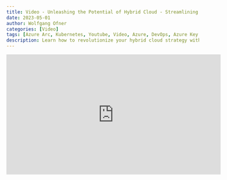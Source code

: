```yaml
---
title: Video - Unleashing the Potential of Hybrid Cloud - Streamlining Multi-Cloud Management and On-Premises Integration - Warsaw IT Days 2023
date: 2023-05-01
author: Wolfgang Ofner
categories: [Video]
tags: [Azure Arc, Kubernetes, Youtube, Video, Azure, DevOps, Azure Key Vault, Speaking, Public Speaking, Conference]
description: Learn how to revolutionize your hybrid cloud strategy with Azure Arc and Kubernetes. Discover how to streamline multi-cloud management and on-premises integration.
---
```


<iframe width="560" height="315" src="https://www.youtube.com/embed/vbjgk30PdkQ" title="YouTube video player" frameborder="0" allow="accelerometer; autoplay; clipboard-write; encrypted-media; gyroscope; picture-in-picture; web-share" allowfullscreen></iframe>
